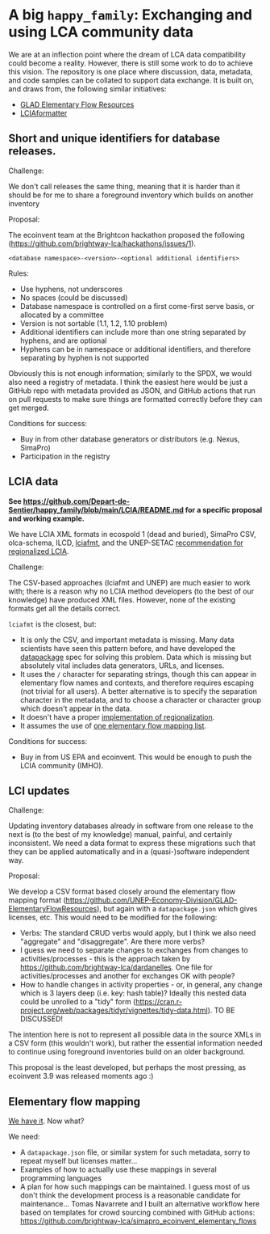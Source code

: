 # A big `happy_family`: Exchanging and using LCA community data

We are at an inflection point where the dream of LCA data compatibility could become a reality. However, there is still some work to do to achieve this vision. The repository is one place where discussion, data, metadata, and code samples can be collated to support data exchange. It is built on, and draws from, the following similar initiatives:

* [GLAD Elementary Flow Resources](https://github.com/UNEP-Economy-Division/GLAD-ElementaryFlowResources)
* [LCIAformatter](https://github.com/USEPA/LCIAformatter/tree/master/lciafmt)
 
## Short and unique identifiers for database releases.
 
Challenge:
 
We don't call releases the same thing, meaning that it is harder than it should be for me to share a foreground inventory which builds on another inventory
 
Proposal:
 
The ecoinvent team at the Brightcon hackathon proposed the following (https://github.com/brightway-lca/hackathons/issues/1).
 
`<database namespace>-<version>-<optional additional identifiers>`
 
Rules:
 
* Use hyphens, not underscores
* No spaces (could be discussed)
* Database namespace is controlled on a first come-first serve basis, or allocated by a committee
* Version is not sortable (1.1, 1.2, 1.10 problem)
* Additional identifiers can include more than one string separated by hyphens, and are optional
* Hyphens can be in namespace or additional identifiers, and therefore separating by hyphen is not supported
 
Obviously this is not enough information; similarly to the SPDX, we would also need a registry of metadata. I think the easiest here would be just a GitHub repo with metadata provided as JSON, and GitHub actions that run on pull requests to make sure things are formatted correctly before they can get merged.
 
Conditions for success:
 
* Buy in from other database generators or distributors (e.g. Nexus, SimaPro)
* Participation in the registry
 
## LCIA data

**See https://github.com/Depart-de-Sentier/happy_family/blob/main/LCIA/README.md for a specific proposal and working example.**
 
We have LCIA XML formats in ecospold 1 (dead and buried), SimaPro CSV, olca-schema, ILCD, [lciafmt](https://github.com/USEPA/LCIAformatter), and the UNEP-SETAC [recommendation for regionalized LCIA](https://github.com/cmutel/regionalized-lcia-data-standard).
 
Challenge:
 
The CSV-based approaches (lciafmt and UNEP) are much easier to work with; there is a reason why no LCIA method developers (to the best of our knowledge) have produced XML files. However, none of the existing formats get all the details correct.
 
`lciafmt` is the closest, but:
 
* It is only the CSV, and important metadata is missing. Many data scientists have seen this pattern before, and have developed the [datapackage](https://specs.frictionlessdata.io/data-package/) spec for solving this problem. Data which is missing but absolutely vital includes data generators, URLs, and licenses.
* It uses the `/` character for separating strings, though this can appear in elementary flow names and contexts, and therefore requires escaping (not trivial for all users). A better alternative is to specify the separation character in the metadata, and to choose a character or character group which doesn't appear in the data.
* It doesn't have a proper [implementation of regionalization](https://link.springer.com/article/10.1007/s11367-018-1539-4).
* It assumes the use of [one elementary flow mapping list](https://github.com/USEPA/Federal-LCA-Commons-Elementary-Flow-List).
  
Conditions for success:
 
* Buy in from US EPA and ecoinvent. This would be enough to push the LCIA community (IMHO).
 
## LCI updates
 
Challenge:
 
Updating inventory databases already in software from one release to the next is (to the best of my knowledge) manual, painful, and certainly inconsistent. We need a data format to express these migrations such that they can be applied automatically and in a (quasi-)software independent way.
 
Proposal:
 
We develop a CSV format based closely around the elementary flow mapping format (https://github.com/UNEP-Economy-Division/GLAD-ElementaryFlowResources), but again with a `datapackage.json` which gives licenses, etc. This would need to be modified for the following:
 
* Verbs: The standard CRUD verbs would apply, but I think we also need "aggregate" and "disaggregate". Are there more verbs?
* I guess we need to separate changes to exchanges from changes to activities/processes - this is the approach taken by https://github.com/brightway-lca/dardanelles. One file for activities/processes and another for exchanges OK with people?
* How to handle changes in activity properties - or, in general, any change which is 3 layers deep (i.e. key: hash table)? Ideally this nested data could be unrolled to a "tidy" form (https://cran.r-project.org/web/packages/tidyr/vignettes/tidy-data.html). TO BE DISCUSSED!
 
The intention here is not to represent all possible data in the source XMLs in a CSV form (this wouldn't work), but rather the essential information needed to continue using foreground inventories build on an older background.
 
This proposal is the least developed, but perhaps the most pressing, as ecoinvent 3.9 was released moments ago :)
 
## Elementary flow mapping
 
[We have it](https://github.com/UNEP-Economy-Division/GLAD-ElementaryFlowResources). Now what?
 
We need:
 
* A `datapackage.json` file, or similar system for such metadata, sorry to repeat myself but licenses matter...
* Examples of how to actually use these mappings in several programming languages
* A plan for how such mappings can be maintained. I guess most of us don't think the development process is a reasonable candidate for maintenance... Tomas Navarrete and I built an alternative workflow here based on templates for crowd sourcing combined with GitHub actions: https://github.com/brightway-lca/simapro_ecoinvent_elementary_flows


